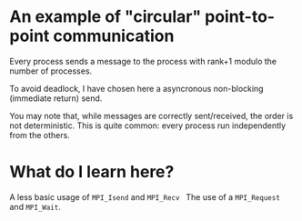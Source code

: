 # An example of "circular" point-to-point communication #

Every process sends a message to the process with rank+1 modulo the
number of processes.

To avoid deadlock, I have chosen here a asyncronous non-blocking
(immediate return) send.

You may note that, while messages are correctly sent/received, the order is not deterministic. This is quite common: every process run independently from the others.


# What do I learn here? #

A less basic usage of `MPI_Isend` and `MPI_Recv
`
The use of a `MPI_Request` and `MPI_Wait`. 

